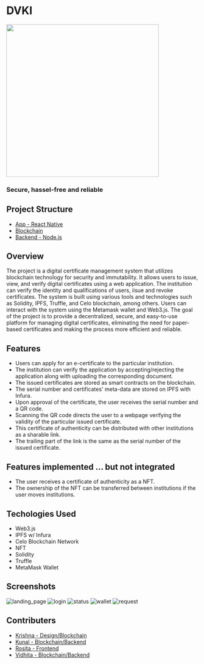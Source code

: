 # DVKI

<img src='https://user-images.githubusercontent.com/66885378/219825716-33158241-4004-453d-8b5c-e35c9495b8d4.png' width='400'>

### Secure, hassel-free and reliable

## Project Structure

- [App - React Native](https://github.com/blackchapel/typer/tree/app)
- [Blockchain](https://github.com/blackchapel/typer/tree/blockchain)
- [Backend - Node.js](https://github.com/blackchapel/typer/tree/backend)

## Overview
The project is a digital certificate management system that utilizes blockchain technology for security and immutability. It allows users to issue, view, and verify digital certificates using a web application. The institution can verify the identity and qualifications of users, iisue and revoke certificates. The system is built using various tools and technologies such as Solidity, IPFS, Truffle, and Celo blockchain, among others. Users can interact with the system using the Metamask wallet and Web3.js. The goal of the project is to provide a decentralized, secure, and easy-to-use platform for managing digital certificates, eliminating the need for paper-based certificates and making the process more efficient and reliable.

## Features
- Users can apply for an e-certificate to the particular institution.
- The institution can verify the application by accepting/rejecting the application along with uploading the corresponding document.
- The issued certificates are stored as smart contracts on the blockchain.
- The serial number and certificates' meta-data are stored on IPFS with Infura.
- Upon approval of the certificate, the user receives the serial number and a QR code.
- Scanning the QR code directs the user to a webpage verifying the validity of the particular issued certificate.
- This certificate of authenticity can be distributed with other institutions as a sharable link.
- The trailing part of the link is the same as the serial number of the issued certificate.

## Features implemented ... but not integrated
- The user receives a certificate of authenticity as a NFT.
- The ownership of the NFT can be transferred between institutions if the user moves institutions.

## Techologies Used
- Web3.js
- IPFS w/ Infura
- Celo Blockchain Network
- NFT
- Solidity
- Truffle
- MetaMask Wallet

## Screenshots
![landing_page](https://user-images.githubusercontent.com/66885378/219833159-86dd9af0-91f8-40b9-a0fc-34efdf6c1981.png)
![login](https://user-images.githubusercontent.com/66885378/219833215-e93142c0-caa8-471a-b0f3-0e20876c0065.png)
![status](https://user-images.githubusercontent.com/66885378/219833986-76318b32-cab6-4538-9014-0028a4e6111f.png)
![wallet](https://user-images.githubusercontent.com/66885378/219834051-a8516967-edd6-4f63-8139-c138c7685d7b.png)
![request](https://user-images.githubusercontent.com/66885378/219834185-3d91d10c-c11f-4fee-900f-eac2c6f20d18.png)

## Contributers

- [Krishna - Design/Blockchain](https://github.com/krishna-shetty)
- [Kunal - Blockchain/Backend](https://github.com/blackchapel)
- [Rosita - Frontend](https://github.com/rosita-dmello)
- [Vidhita - Blockchain/Backend](https://github.com/vidhitapai)
